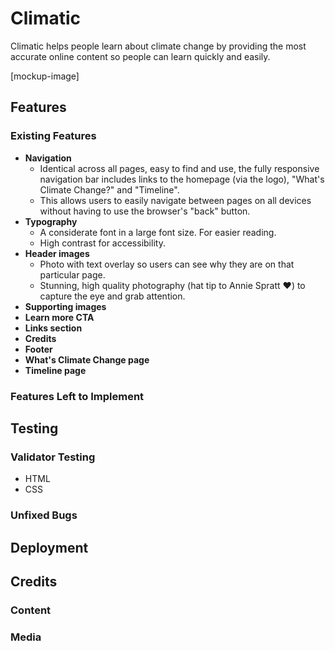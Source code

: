 # Climatic

Climatic helps people learn about climate change by providing the most accurate online content so people can learn quickly and easily.

[mockup-image]

## Features 

### Existing Features

- **Navigation**
  - Identical across all pages, easy to find and use, the fully responsive navigation bar includes links to the homepage (via the logo), "What's Climate Change?" and "Timeline".
  - This allows users to easily navigate between pages on all devices without having to use the browser's "back" button. 
- **Typography**
  - A considerate font in a large font size. For easier reading. 
  - High contrast for accessibility.
- **Header images**
  - Photo with text overlay so users can see why they are on that particular page.
  - Stunning, high quality photography (hat tip to Annie Spratt ♥️) to capture the eye and grab attention.
- **Supporting images**
- **Learn more CTA**
- **Links section**
- **Credits**
- **Footer**
- **What's Climate Change page**
- **Timeline page**

### Features Left to Implement

## Testing 

### Validator Testing 

- HTML
- CSS

### Unfixed Bugs

## Deployment


## Credits 

### Content 

### Media